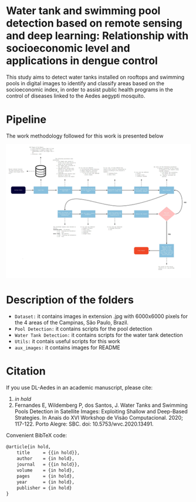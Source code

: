 # Water tank and swimming pool detection based on remote sensing and deep learning: Relationship with socioeconomic level and applications in dengue control
This study aims to detect water tanks installed on rooftops and swimming pools in digital images to identify and classify areas based on the socioeconomic index, in order to assist public health programs in the control of diseases linked to the Aedes aegypti mosquito.

# Pipeline
The work methodology followed for this work is presented below

<img src="aux_images/Work Methodology Flowchart.jpg">

# Description of the folders

- `Dataset:` it contains images in extension .jpg with 6000x6000 pixels for the 4 areas of the Campinas, São Paulo, Brazil. 
- `Pool Detection:` it contains scripts for the pool detection
- `Water Tank Detection:` it contains scripts for the water tank detection
- `Utils:` it contais useful scripts for this work
- `aux_images:` it contains images for README

# Citation
If you use DL-Aedes in an academic manuscript, please cite:

1) *in hold*
2) Fernandes E, Wildemberg P, dos Santos, J. Water Tanks and Swimming Pools Detection in Satellite Images: Exploiting Shallow and Deep-Based Strategies. In Anais do XVI Workshop de Visão Computacional. 2020; 117-122. Porto Alegre: SBC. doi: 10.5753/wvc.2020.13491. 

Convenient BibTeX code:
```
@article{in hold,
    title     = {{in hold}},
    author    = {in hold},
    journal   = {{in hold}},
    volume    = {in hold},
    pages     = {in hold},
    year      = {in hold},
    publisher = {in hold}
}
```
